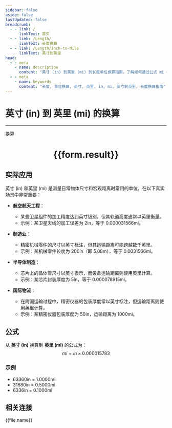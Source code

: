 ```yaml
---
sidebar: false
aside: false
lastUpdated: false
breadcrumb:
  - - link: /
      linkText: 首页
  - - link: /Length/
      linkText: 长度换算
  - - link: /Length/Inch-to-Mile
      linkText: 英寸到英里
head:
  - - meta
    - name: description
      content: "英寸 (in) 到英里 (mi) 的长度单位换算指南。了解如何通过公式 mi = in × 0.000015783 换算为英里。"
  - - meta
    - name: keywords
      content: "长度, 单位换算, 英寸, 英里, in, mi, 英寸到英里, 长度换算指南"
---
```

# 英寸 (in) 到 英里 (mi) 的换算
---
<script setup>
import { onMounted, reactive, inject, ref } from 'vue'
import { NButton, NForm, NFormItem, NInput, NInputNumber, NSelect, NCard, useMessage,NGrid ,NGi } from 'naive-ui'
import { defineClientComponent } from 'vitepress'
import { Length } from '../../files';

const convert = inject('convert')

const form = reactive({
  number: null,
  result: '',
})

const convertHandler = () => {
  if (form.number !== null && !isNaN(form.number)) {
    const convertedValue = parseFloat(form.number) * 0.000015783
    form.result = `${form.number}in = ${convertedValue.toFixed(8)}mi`
  } else {
    form.result = '请输入有效的数值。'
  }
}
</script>

<n-form size="large" :model="form">
  <n-form-item label="英寸 (in)">
    <n-input-number v-model:value="form.number" placeholder="输入英寸" style="width: 100%" />
  </n-form-item>
  <n-form-item>
    <n-button type="primary" @click="convertHandler" block>换算</n-button>
  </n-form-item>
</n-form>

<n-card  embedded :bordered="false" hoverable>
  <div  style="text-align:center">
    <h1>{{form.result}}</h1>
  </div>
</n-card>

## 实际应用

英寸 (in) 和英里 (mi) 是测量日常物体尺寸和宏观距离时常用的单位，在以下真实场景中非常重要：

- **航空航天工程**：
  - 某些卫星组件的加工精度达到英寸级别，但其轨道高度通常以英里衡量。
  - 示例：某卫星天线的加工误差为 2in，等于 0.000031566mi。

- **制造业**：
  - 精密机械零件的尺寸以英寸标注，但其运输距离可能跨越数千英里。
  - 示例：某机械零件长度为 200in（即 5.08m），等于 0.0031566mi。

- **半导体制造**：
  - 芯片上的晶体管尺寸以英寸表示，而设备运输距离则使用英里计算。
  - 示例：某芯片封装厚度为 5in，等于 0.000078915mi。

- **国际物流**：
  - 在跨国运输过程中，精密仪器的包装厚度常以英寸标注，但运输距离则使用英里计算。
  - 示例：某精密仪器包装厚度为 50in，运输距离为 1000mi。

## 公式

从 **英寸 (in)** 换算到 **英里 (mi)** 的公式为：
$$ mi = in \times 0.000015783 $$

### 示例
- 63360in = 1.0000mi
- 31680in = 0.5000mi
- 6336in = 0.1000mi

## 相关连接
<n-grid x-gap="12" :cols="4">
  <n-gi v-for="(file, index) in Length" :key="index">
    <n-button
      text
      tag="a"
      :href="file.path"
      type="primary"
    >
      {{file.name}}
    </n-button>
  </n-gi>
</n-grid>